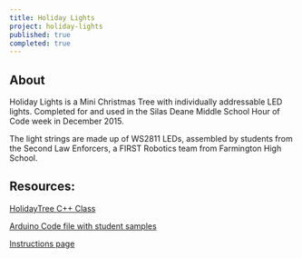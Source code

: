 ```yaml
---
title: Holiday Lights
project: holiday-lights
published: true
completed: true
---
```

## About

Holiday Lights is a Mini Christmas Tree with individually addressable LED lights. Completed for and used in the Silas Deane Middle School Hour of Code week in December 2015.

The light strings are made up of WS2811 LEDs, assembled by students from the Second Law Enforcers, a FIRST Robotics team from Farmington High School.

## Resources:

[HolidayTree C++ Class](https://github.com/SDMS/sdmshoc2015/tree/master/lib/HolidayTree)

[Arduino Code file with student samples](https://github.com/SDMS/sdmshoc2015/blob/master/HolidayTree/HolidayTree.ino)

[Instructions page](http://sdms.github.io/sdmshoc2015/holiday-lights.html)
